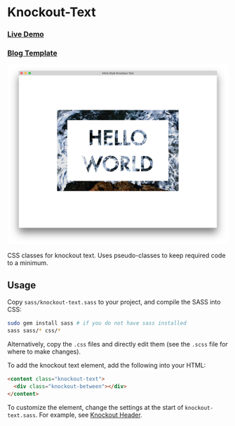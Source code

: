 Knockout-Text
=======

### [Live Demo](http://timhwang21.github.io/knockout-text/)
### [Blog Template](http://timhwang21.github.io/knockout-text/blog.html)

![Screenshot][screenshot]

CSS classes for knockout text. Uses pseudo-classes to keep required code to a minimum.

## Usage

Copy `sass/knockout-text.sass` to your project, and compile the SASS into CSS:

```bash
sudo gem install sass # if you do not have sass installed
sass sass/* css/*
```

Alternatively, copy the `.css` files and directly edit them (see the `.scss` file for where to make changes).

To add the knockout text element, add the following into your HTML:

```html
<content class="knockout-text">
  <div class="knockout-between"></div>
</content>
```

To customize the element, change the settings at the start of `knockout-text.sass`. For example, see [Knockout Header](http://timhwang21.github.io/knockout-text/knockout-header.html).

[screenshot]: images/screenshot.png
